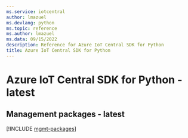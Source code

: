 ```yaml
---
ms.service: iotcentral
author: lmazuel
ms.devlang: python
ms.topic: reference
ms.author: lmazuel
ms.data: 09/15/2022
description: Reference for Azure IoT Central SDK for Python
title: Azure IoT Central SDK for Python
---
```

# Azure IoT Central SDK for Python - latest

## Management packages - latest
[!INCLUDE [mgmt-packages](iot-central-mgmt-index.md)]